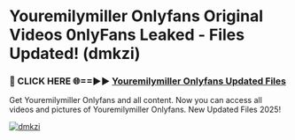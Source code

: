 # Youremilymiller Onlyfans Original Videos 0nlyFans Leaked - Files Updated! (dmkzi)

<h3>🔴 CLICK HERE 🌐==►► <a href="https://tinyurl.com/x26r9saj" rel="nofollow">Youremilymiller Onlyfans Updated Files</a></h3>

Get Youremilymiller Onlyfans and all content. Now you can access all videos and pictures of Youremilymiller Onlyfans. New Updated Files 2025!

[![dmkzi](https://i.imgur.com/LkgZPqh.gif)](https://tinyurl.com/x26r9saj)
